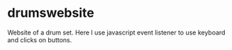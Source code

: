 # drumswebsite
Website of a drum set. Here I use javascript event listener to use keyboard and clicks on buttons.
